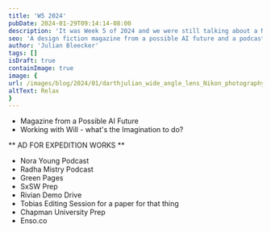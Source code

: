 ```yaml
---
title: 'W5 2024'
pubDate: 2024-01-29T09:14:14-08:00
description: 'It was Week 5 of 2024 and we were still talking about a Magazine from a Possible AI Future, wondering what the Imagination does, Radha has a podcast!, and we love the CBC'
seo: 'A design fiction magazine from a possible AI future and a podcast with Radha Mistry and Nora Young'
author: 'Julian Bleecker'
tags: []
isDraft: true
containImage: true
image: {
url: /images/blog/2024/01/darthjulian_wide_angle_lens_Nikon_photography_a_cramped_recreat_3e5c221e-9837-48a2-ac75-3418a1d11d4a.png,
altText: Relax
}
---
```


+ Magazine from a Possible AI Future
+ Working with Will - what's the Imagination to do?

** AD FOR EXPEDITION WORKS **

+ Nora Young Podcast
+ Radha Mistry Podcast
+ Green Pages
+ SxSW Prep
+ Rivian Demo Drive
+ Tobias Editing Session for a paper for that thing
+ Chapman University Prep
+ Enso.co